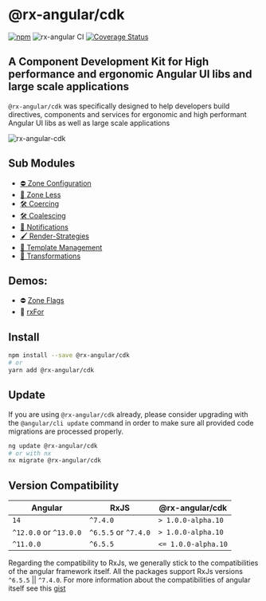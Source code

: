 # @rx-angular/cdk

[![npm](https://img.shields.io/npm/v/%40rx-angular%2Fcdk.svg)](https://www.npmjs.com/package/%40rx-angular%2Fcdk)
![rx-angular CI](https://github.com/rx-angular/rx-angular/workflows/rx-angular%20CI/badge.svg?branch=main)
[![Coverage Status](https://raw.githubusercontent.com/rx-angular/rx-angular/github-pages/docs/test-coverage/cdk/jest-coverage-badge.svg)](https://rx-angular.github.io/rx-angular/test-coverage/cdk/lcov-report/index.html)

## A Component Development Kit for High performance and ergonomic Angular UI libs and large scale applications

`@rx-angular/cdk` was specifically designed to help developers build directives, components and services for ergonomic and high performant Angular UI libs as well as large scale
applications

![rx-angular-cdk](https://user-images.githubusercontent.com/10064416/115325340-b8ed0800-a18b-11eb-9896-28c91c9e7801.png)

## Sub Modules


- [⛔ Zone Configuration](https://github.com/rx-angular/rx-angular/blob/main/libs/cdk/zone-configurations)
- [🚫 Zone Less](https://github.com/rx-angular/rx-angular/blob/main/libs/cdk/zone-less)
- [🛠 Coercing](https://github.com/rx-angular/rx-angular/blob/main/libs/cdk/coercing)
- [🛠 Coalescing](https://github.com/rx-angular/rx-angular/blob/main/libs/cdk/coalescing)
- [📡 Notifications](https://github.com/rx-angular/rx-angular/blob/main/libs/cdk/notifications)
- [🖌 Render-Strategies](https://github.com/rx-angular/rx-angular/tree/main/libs/cdk/render-strategies)
- [🔳 Template Management](https://github.com/rx-angular/rx-angular/tree/main/libs/cdk/template)
- [🔳 Transformations](https://github.com/rx-angular/rx-angular/tree/main/libs/cdk/transformations)


## Demos:

- ⛔ [Zone Flags](https://github.com/BioPhoton/rx-angular-cdk-zone-configuration)
- 🔳 [rxFor](https://stackblitz.com/edit/rx-angular-cdk-demos-c52q34)

## Install

```bash
npm install --save @rx-angular/cdk
# or
yarn add @rx-angular/cdk
```

## Update

If you are using `@rx-angular/cdk` already, please consider upgrading with the `@angular/cli update` command in order
to make sure all provided code migrations are processed properly.

```bash
ng update @rx-angular/cdk
# or with nx
nx migrate @rx-angular/cdk
```

## Version Compatibility

| Angular                | RxJS                 | @rx-angular/cdk     | 
|------------------------|----------------------|---------------------|
| `14`                   | `^7.4.0`             | `> 1.0.0-alpha.10`  |
| `^12.0.0` or `^13.0.0` | `^6.5.5` or `^7.4.0` | `> 1.0.0-alpha.10`  |
| `^11.0.0`              | `^6.5.5`             | `<= 1.0.0-alpha.10` |

Regarding the compatibility to RxJs, we generally stick to the compatibilities of the angular framework itself.
All the packages support RxJs versions `^6.5.5` || `^7.4.0`.
For more information about the compatibilities of angular itself see this [gist](https://gist.github.com/LayZeeDK/c822cc812f75bb07b7c55d07ba2719b3)
